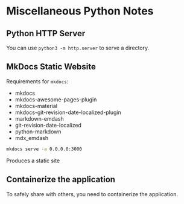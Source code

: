 
# Miscellaneous Python Notes

## Python HTTP Server

You can use `python3 -m http.server` to serve a directory.


## MkDocs Static Website

Requirements for `mkdocs`:
* mkdocs
* mkdocs-awesome-pages-plugin
* mkdocs-material
* mkdocs-git-revision-date-localized-plugin
* markdown-emdash
* git-revision-date-localized
* python-markdown
* mdx_emdash


```bash
mkdocs serve -a 0.0.0.0:3000
```
Produces a static site

## Containerize the application
To safely share with others, you need to containerize the application.

